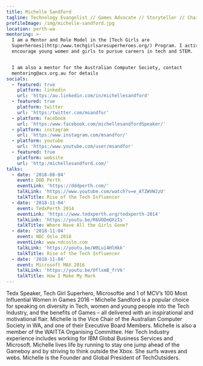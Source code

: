 ```yaml
---
title: Michelle Sandford
tagline: Technology Evangelist // Games Advocate // Storyteller // Chairman
profileImage: /img/michelle-sandford.jpg
location: perth-wa
mentoring: >-
  I am a Mentor and Role Model in the [Tech Girls are
  Superheroes](http:/www.techgirlsaresuperheroes.org/) Program. I actively
  encourage young women and girls to pursue careers in tech and STEM.


  I am also a mentor for the Australian Computer Society, contact
  mentoring@acs.org.au for details
socials:
  - featured: true
    platform: linkedin
    url: 'https:/au.linkedin.com/in/michellesandford'
  - featured: true
    platform: twitter
    url: 'https:/twitter.com/msandfor'
  - platform: facebook
    url: 'https:/www.facebook.com/michellesandfordSpeaker/'
  - platform: instagram
    url: 'https:/www.instagram.com/msandfor/'
  - platform: youtube
    url: 'https:/www.youtube.com/user/msandfor'
  - featured: true
    platform: website
    url: 'http:/michellesandford.com/'
talks:
  - date: '2018-08-04'
    event: DDD Perth
    eventLink: 'https://dddperth.com/'
    talkLink: 'https://www.youtube.com/watch?v=e_ATZWVWJzU'
    talkTitle: Rise of the Tech Influencer
  - date: '2018-11-04'
    event: TedxPerth 2014
    eventLink: 'https://www.tedxperth.org/tedxperth-2014'
    talkLink: 'https://youtu.be/R6UODmQXzIs'
    talkTitle: Where Have All the Girls Gone?
  - date: '2018-11-04'
    event: NDC Oslo 2018
    eventLink: www.ndcoslo.com
    talkLink: 'https://youtu.be/W0Lui4HlHkk'
    talkTitle: Rise of the Tech Influencer
  - date: '2018-11-04'
    event: Microsoft MAX 2016
    talkLink: 'https://youtu.be/0flxmB_frVk'
    talkTitle: How I Make My Mark
---
```

Tedx Speaker, Tech Girl Superhero, Microsoftie and 1 of MCV’s 100 Most Influential Women in Games 2016 – Michelle Sandford is a popular choice for speaking on diversity in Tech, women and young people into the Tech Industry, and the benefits of Games – all delivered with an inspirational and motivational flair. Michelle is the Vice Chair of the Australian Computer Society in WA, and one of their Executive Board Members. Michelle is also a member of the WAITTA Organising Committee. Her Tech Industry experience includes working for IBM Global Business Services and Microsoft.  Michelle lives life by running to stay one jump ahead of the Gameboy and by striving to think outside the Xbox. She surfs waves and webs. Michelle is the Founder and Global President of TechOutsiders.
